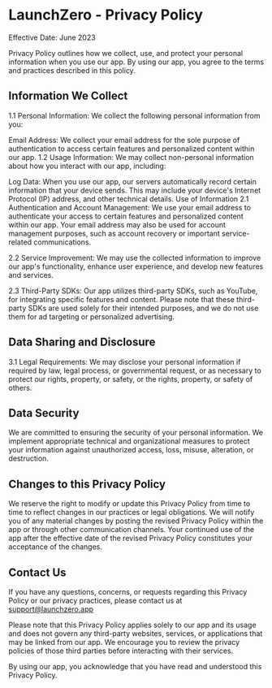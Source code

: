 # LaunchZero - Privacy Policy

Effective Date: June 2023

Privacy Policy outlines how we collect, use, and protect your personal information when you use our app. By using our app, you agree to the terms and practices described in this policy.

## Information We Collect
1.1 Personal Information:
We collect the following personal information from you:

Email Address: We collect your email address for the sole purpose of authentication to access certain features and personalized content within our app.
1.2 Usage Information:
We may collect non-personal information about how you interact with our app, including:

Log Data: When you use our app, our servers automatically record certain information that your device sends. This may include your device's Internet Protocol (IP) address, and other technical details.
Use of Information
2.1 Authentication and Account Management:
We use your email address to authenticate your access to certain features and personalized content within our app. Your email address may also be used for account management purposes, such as account recovery or important service-related communications.

2.2 Service Improvement:
We may use the collected information to improve our app's functionality, enhance user experience, and develop new features and services.

2.3 Third-Party SDKs:
Our app utilizes third-party SDKs, such as YouTube, for integrating specific features and content. Please note that these third-party SDKs are used solely for their intended purposes, and we do not use them for ad targeting or personalized advertising.

## Data Sharing and Disclosure

3.1 Legal Requirements:
We may disclose your personal information if required by law, legal process, or governmental request, or as necessary to protect our rights, property, or safety, or the rights, property, or safety of others.

## Data Security
We are committed to ensuring the security of your personal information. We implement appropriate technical and organizational measures to protect your information against unauthorized access, loss, misuse, alteration, or destruction.

## Changes to this Privacy Policy
We reserve the right to modify or update this Privacy Policy from time to time to reflect changes in our practices or legal obligations. We will notify you of any material changes by posting the revised Privacy Policy within the app or through other communication channels. Your continued use of the app after the effective date of the revised Privacy Policy constitutes your acceptance of the changes.

## Contact Us
If you have any questions, concerns, or requests regarding this Privacy Policy or our privacy practices, please contact us at support@launchzero.app

Please note that this Privacy Policy applies solely to our app and its usage and does not govern any third-party websites, services, or applications that may be linked from our app. We encourage you to review the privacy policies of those third parties before interacting with their services.

By using our app, you acknowledge that you have read and understood this Privacy Policy.
